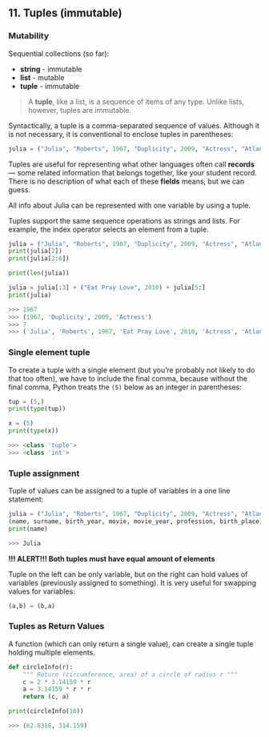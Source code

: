 ## 11. Tuples (immutable)

### Mutability

Sequential collections (so far):

* **string** - immutable
* **list** - mutable
* **tuple** - immutable

> A **tuple**, like a list, is a sequence of items of any type. Unlike lists, however, tuples are immutable.

Syntactically, a tuple is a comma-separated sequence of values. Although it is not necessary, it is conventional to enclose tuples in parentheses:

```python
julia = ("Julia", "Roberts", 1967, "Duplicity", 2009, "Actress", "Atlanta, Georgia")
```

Tuples are useful for representing what other languages often call **records** — some related information that belongs together, like your student record. There is no description of what each of these **fields** means, but we can guess.

All info about Julia can be represented with one variable by using a tuple.

Tuples support the same sequence operations as strings and lists. For example, the index operator selects an element from a tuple.

```python
julia = ("Julia", "Roberts", 1967, "Duplicity", 2009, "Actress", "Atlanta, Georgia")
print(julia[2])
print(julia[2:6])

print(len(julia))

julia = julia[:3] + ("Eat Pray Love", 2010) + julia[5:]
print(julia)

>>> 1967
>>> (1967, 'Duplicity', 2009, 'Actress')
>>> 7
>>> ('Julia', 'Roberts', 1967, 'Eat Pray Love', 2010, 'Actress', 'Atlanta, Georgia')
```

### Single element tuple

To create a tuple with a single element (but you’re probably not likely to do that too often), we have to include the final comma, because without the final comma, Python treats the `(5)` below as an integer in parentheses:

```python
tup = (5,)
print(type(tup))

x = (5)
print(type(x))

>>> <class 'tuple'>
>>> <class 'int'>
```

### Tuple assignment

Tuple of values can be assigned to a tuple of variables in a one line statement: 

```python
julia = ("Julia", "Roberts", 1967, "Duplicity", 2009, "Actress", "Atlanta, Georgia")
(name, surname, birth_year, movie, movie_year, profession, birth_place) = julia
print(name)

>>> Julia
```

 **!!! ALERT!!! Both tuples must have equal amount of elements**

Tuple on the left can be only variable, but on the right can hold values of variables (previously assigned to something). It is very useful for swapping values for variables:

```python
(a,b) = (b,a)
```

### Tuples as Return Values

A function (which can only return a single value), can create a single tuple holding multiple elements.

```python
def circleInfo(r):
    """ Return (circumference, area) of a circle of radius r """
    c = 2 * 3.14159 * r
    a = 3.14159 * r * r
    return (c, a)

print(circleInfo(10))

>>> (62.8318, 314.159)
```

